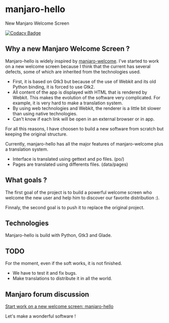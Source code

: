 manjaro-hello
=============

New Manjaro Welcome Screen

[![Codacy Badge](https://api.codacy.com/project/badge/Grade/4c5342caee874c079638970437d49196)](https://www.codacy.com/app/hugo-posnic/manjaro-hello?utm_source=github.com&amp;utm_medium=referral&amp;utm_content=Huluti/manjaro-hello&amp;utm_campaign=Badge_Grade)

## Why a new Manjaro Welcome Screen ?

Manjaro-hello is widely inspired by [manjaro-welcome](https://github.com/manjaro/manjaro-welcome). I've started to work on a new welcome screen because I think that the current has several defects, some of which are inherited from the technologies used.
- First, it is based on Gtk3 but because of the use of Webkit and its old Python binding, it is forced to use Gtk2.
- All content of the app is displayed with HTML that is rendered by Webkit. This makes the evolution of the software very complicated. For example, it is very hard to make a translation system.
- By using web technologies and Webkit, the renderer is a little bit slower than using native technologies.
- Can't know if each link will be open in an external browser or in app.

For all this reasons, I have choosen to build a new software from scratch but keeping the original structure.

Currently, manjaro-hello has all the major features of manjaro-welcome plus a translation system.
- Interface is translated using gettext and po files. (po/)
- Pages are translated using differents files. (data/pages)

## What goals ?

The first goal of the project is to build a powerful welcome screen who welcome the new user and help him to discover our favorite distribution :).

Finnaly, the second goal is to push it to replace the original project.

## Technologies

Manjaro-hello is build with Python, Gtk3 and Glade.

## TODO

For the moment, even if the soft works, it is not finished.
- We have to test it and fix bugs.
- Make translations to distribute it in all the world.

## Manjaro forum discussion

[Start work on a new welcome screen: manjaro-hello](https://forum.manjaro.org/t/start-work-on-a-new-welcome-screen-for-manjaro/13685)

Let's make a wonderful software !
